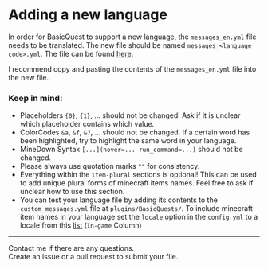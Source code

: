 
# Adding a new language

In order for BasicQuest to support a new language, the `messages_en.yml` file needs to be translated.
The new file should be named `messages_<language code>.yml`. The file can be found [here](https://github.com/Tonnanto/BasicQuests/blob/main/src/main/resources/lang/messages_en.yml).

I recommend copy and pasting the contents of the `messages_en.yml` file into the new file.

### Keep in mind:
- Placeholders `{0}`, `{1}`, ... should not be changed! Ask if it is unclear which placeholder contains which value.
- ColorCodes `&a`, `&f`, `&7`, ... should not be changed. If a certain word has been highlighted, try to highlight the same word in your language.
- MineDown Syntax `[...](hover=... run_command=...)` should not be changed.
- Please always use quotation marks `""` for consistency.
- Everything within the `ìtem-plural` sections is optional! This can be used to add unique plural forms of minecraft items names. Feel free to ask if unclear how to use this section.
- You can test your language file by adding its contents to the `custom_messages.yml` file at `plugins/BasicQuests/`. 
  To include minecraft item names in your language set the `locale` option in the `config.yml` to a locale from this [list](https://minecraft.fandom.com/wiki/Language) (`In-game` Column)

---
Contact me if there are any questions.  
Create an issue or a pull request to submit your file.  
